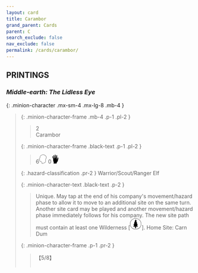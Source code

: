 ```yaml
---
layout: card
title: Carambor
grand_parent: Cards
parent: C
search_exclude: false
nav_exclude: false
permalink: /cards/carambor/
---
```


## PRINTINGS


### _Middle-earth: The Lidless Eye_

{: .minion-character .mx-sm-4 .mx-lg-8 .mb-4 }
> {: .minion-character-frame .mb-4 .p-1 .pl-2 }
> > <div class="hazard-mp">2</div>
> > <div class="card-name">Carambor</div>
>
> {: .minion-character-frame .black-text .p-1 .pl-2 }
> > 6![](/assets/images/mind.svg) 0![](/assets/images/di.svg)
>
> {: .hazard-classification .pr-2 }
> Warrior/Scout/Ranger Elf
>
> {: .minion-character-text .black-text .p-2 }
> > Unique. May tap at the end of his company's movement/hazard phase to allow it to move to an additional site on the same turn. Another site card may be played and another movement/hazard phase immediately follows for his company. The new site path must contain at least one Wilderness \[![](/assets/images/wilderness.svg)].   Home Site: Carn Dum  
>
> {: .minion-character-frame .p-1 .pr-2 }
> > <div class="card-shield">【5/8】</div>
> > <div class="card-corruption-white">&nbsp;</div>
